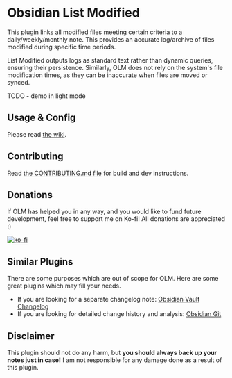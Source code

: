 # Obsidian List Modified

This plugin links all modified files meeting certain criteria to a daily/weekly/monthly note. This provides an accurate log/archive of files modified during specific time periods.

List Modified outputs logs as standard text rather than dynamic queries, ensuring their persistence. Similarly, OLM does not rely on the system's file modification times, as they can be inaccurate when files are moved or synced.

TODO - demo in light mode

## Usage & Config

Please read [the wiki](https://github.com/franciskafieh/obsidian-list-modified/wiki).

## Contributing

Read [the CONTRIBUTING.md file](CONTRIBUTING.md) for build and dev instructions.

## Donations

If OLM has helped you in any way, and you would like to fund future development, feel free to support me on Ko-fi! All donations are appreciated :)

[![ko-fi](https://ko-fi.com/img/githubbutton_sm.svg)](https://ko-fi.com/R6R7GBZLX)

## Similar Plugins

There are some purposes which are out of scope for OLM. Here are some great plugins which may fill your needs.

-   If you are looking for a separate changelog note: [Obsidian Vault Changelog](https://github.com/badrbouslikhin/obsidian-vault-changelog/tree/main)
-   If you are looking for detailed change history and analysis: [Obsidian Git](https://github.com/denolehov/obsidian-git)

## Disclaimer

This plugin should not do any harm, but **you should always back up your notes just in case!** I am not responsible for any damage done as a result of this plugin.
